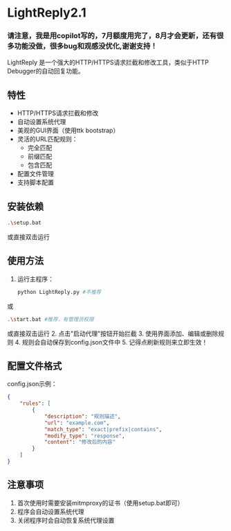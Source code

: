 # LightReply2.1
### 请注意，我是用copilot写的，7月额度用完了，8月才会更新，还有很多功能没做，很多bug和观感没优化,谢谢支持！

LightReply 是一个强大的HTTP/HTTPS请求拦截和修改工具，类似于HTTP Debugger的自动回复功能。

## 特性

- HTTP/HTTPS请求拦截和修改
- 自动设置系统代理
- 美观的GUI界面（使用ttk bootstrap）
- 灵活的URL匹配规则：
  - 完全匹配
  - 前缀匹配
  - 包含匹配
- 配置文件管理
- 支持脚本配置

## 安装依赖

```bash
.\setup.bat
```
或直接双击运行
## 使用方法

1. 运行主程序：
   ```bash
   python LightReply.py #不推荐
   ```
或
   ```bash
   .\start.bat #推荐，有管理员权限
   ```
或直接双击运行
2. 点击"启动代理"按钮开始拦截
3. 使用界面添加、编辑或删除规则
4. 规则会自动保存到config.json文件中
5. 记得点刷新规则来立即生效！

## 配置文件格式

config.json示例：
```json
{
    "rules": [
        {
            "description": "规则描述",
            "url": "example.com",
            "match_type": "exact|prefix|contains",
            "modify_type": "response",
            "content": "修改后的内容"
        }
    ]
}
```

## 注意事项

1. 首次使用时需要安装mitmproxy的证书（使用setup.bat即可）
2. 程序会自动设置系统代理
3. 关闭程序时会自动恢复系统代理设置